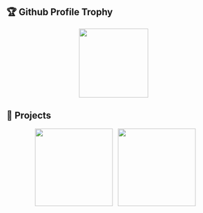## 🏆 Github Profile Trophy

<div align="center">
  <img
    height="160"
    style="margin-right: 8px"
    src="https://github-profile-trophy.vercel.app/?username=0xn0ne&margin-w=6&margin-h=6&theme=onedark&column=-1&title=MultiLanguage,Stars,Followers,Experience,Repositories,Issues"
  />
</div>

## 📘 Projects

<div align="center">
  <img
    height="180"
    style="margin-right: 8px"
    src="https://github-readme-stats.vercel.app/api?username=ryo-ma&count_private=true&include_all_commits=true"
  />
  <img
    height="180"
    src="https://github-readme-stats.vercel.app/api/top-langs/?username=ryo-ma&layout=compact"
  />
</div>
